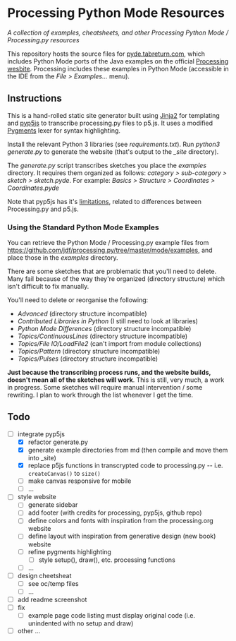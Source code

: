 # Processing Python Mode Resources

*A collection of examples, cheatsheets, and other Processing Python Mode / Processing.py resources*

This repository hosts the source files for [pyde.tabreturn.com](http://pyde.tabreturn.com), which includes Python Mode ports of the Java examples on the official [Processing wesbite](https://processing.org/examples/). Processing includes these examples in Python Mode (accessible in the IDE from the *File > Examples...* menu).

## Instructions

This is a hand-rolled static site generator built using [Jinja2](https://jinja.palletsprojects.com/en/2.11.x/) for templating and [pyp5js](https://berinhard.github.io/pyp5js/) to transcribe processing.py files to p5.js. It uses a modified [Pygments](https://pygments.org/) lexer for syntax highlighting.

Install the relevant Python 3 libraries (see *requirements.txt*). Run *python3 generate.py* to generate the website (that's output to the *_site* directory).

The *generate.py* script transcribes sketches you place the *examples* directory. It requires them organized as follows: *category > sub-category > sketch > sketch.pyde*. For example: *Basics > Structure > Coordinates > Coordinates.pyde*

Note that pyp5js has it's [limitations](https://berinhard.github.io/pyp5js/#known-issues-and-differences-to-the-processingpy-and-p5js-ways-of-doing-things), related to differences between Processing.py and p5.js.

### Using the Standard Python Mode Examples

You can retrieve the Python Mode / Processing.py example files from https://github.com/jdf/processing.py/tree/master/mode/examples, and place those in the *examples* directory. 

There are some sketches that are problematic that you'll need to delete. Many fail because of the way they're organized (directory structure) which isn't difficult to fix manually. 

You'll need to delete or reorganise the following:

* *Advanced* (directory structure incompatible)
* *Contributed Libraries in Python* (I still need to look at libraries)
* *Python Mode Differences* (directory structure incompatible)
* *Topics/ContinuousLines* (directory structure incompatible)
* *Topics/File IO/LoadFile2* (can't import from module collections)
* *Topics/Pattern* (directory structure incompatible)
* *Topics/Pulses* (directory structure incompatible)

**Just because the transcribing process runs, and the website builds, doesn't mean all of the sketches will work**. This is still, very much, a work in progress. Some sketches will require manual intervention / some rewriting. I plan to work through the list whenever I get the time.

## Todo

- [ ] integrate pyp5js
  - [x] refactor generate.py
  - [x] generate example directories from md (then compile and move them into _site)
  - [x] replace p5js functions in transcrypted code to processing.py -- i.e. `createCanvas()` to `size()`
  - [ ] make canvas responsive for mobile
  - [ ] ...
- [ ] style website
  - [ ] generate sidebar
  - [ ] add footer (with credits for processing, pyp5js, github repo)
  - [ ] define colors and fonts with inspiration from the processing.org website
  - [ ] define layout with inspiration from generative design (new book) website
  - [ ] refine pygments highlighting
    - [ ] style setup(), draw(), etc. processing functions
  - [ ] ...
- [ ] design cheetsheat
  - [ ] see oc/temp files
  - [ ] ...
- [ ] add readme screenshot
- [ ] fix
  - [ ] example page code listing must display original code (i.e. unindented with no setup and draw)
- [ ] other ...
